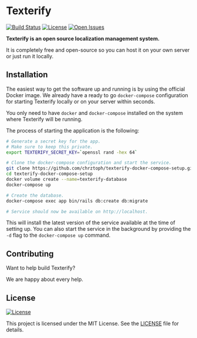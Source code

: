 # Texterify

[![Build Status](https://travis-ci.org/chrztoph/texterify.svg?branch=master)](https://travis-ci.org/chrztoph/texterify) [![License](https://img.shields.io/github/license/chrztoph/texterify.svg)](https://img.shields.io/github/license/chrztoph/texterify.svg) [![Open Issues](https://img.shields.io/github/issues-raw/chrztoph/texterify.svg)](https://img.shields.io/github/issues-raw/chrztoph/texterify.svg)

**Texterify is an open source localization management system.**

It is completely free and open-source so you can host it on your own server or just run it locally.

## Installation

The easiest way to get the software up and running is by using the official Docker image. We already have a ready to go `docker-compose` configuration for starting Texterify locally or on your server within seconds.

You only need to have `docker` and `docker-compose` installed on the system where Texterify will be running.

The process of starting the application is the following:

```sh
# Generate a secret key for the app.
# Make sure to keep this private.
export TEXTERIFY_SECRET_KEY=`openssl rand -hex 64`

# Clone the docker-compose configuration and start the service.
git clone https://github.com/chrztoph/texterify-docker-compose-setup.git
cd texterify-docker-compose-setup
docker volume create --name=texterify-database
docker-compose up

# Create the database.
docker-compose exec app bin/rails db:create db:migrate

# Service should now be available on http://localhost.
```

This will install the latest version of the service available at the time of setting up. You can also start the service in the background by providing the `-d` flag to the `docker-compose up` command.

## Contributing

Want to help build Texterify?

We are happy about every help.

## License

[![License](https://img.shields.io/github/license/chrztoph/texterify.svg)](https://img.shields.io/github/license/chrztoph/texterify.svg)

This project is licensed under the MIT License. See the [LICENSE](LICENSE) file for details.

